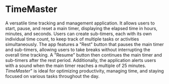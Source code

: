 # TimeMaster
A versatile time tracking and management application. 
It allows users to start, pause, and reset a main timer, displaying the elapsed time in hours, minutes, and seconds. 
Users can create sub-timers, each with its own individual time count, to keep track of multiple tasks or activities simultaneously. 
The app features a "Rest" button that pauses the main timer and sub-timers, allowing users to take breaks without interrupting the overall time tracking. 
A "Resume" button then continues the main timer and sub-timers after the rest period. 
Additionally, the application alerts users with a sound when the main timer reaches a multiple of 25 minutes. 
*TimeMaster*" is ideal for optimizing productivity, managing time, and staying focused on various tasks throughout the day.